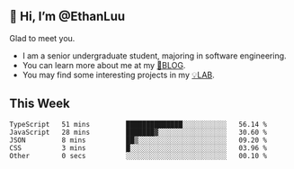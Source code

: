 ## 👋 Hi, I’m @EthanLuu

Glad to meet you.

- I am a senior undergraduate student, majoring in software engineering.
- You can learn more about me at my [📝BLOG](https://blog.ethanloo.cn).
- You may find some interesting projects in my [💡LAB](https://lab.ethanloo.cn).

## This Week
<!--START_SECTION:waka-->

```text
TypeScript   51 mins         ██████████████░░░░░░░░░░░   56.14 %
JavaScript   28 mins         ███████▓░░░░░░░░░░░░░░░░░   30.60 %
JSON         8 mins          ██▒░░░░░░░░░░░░░░░░░░░░░░   09.20 %
CSS          3 mins          █░░░░░░░░░░░░░░░░░░░░░░░░   03.96 %
Other        0 secs          ░░░░░░░░░░░░░░░░░░░░░░░░░   00.10 %
```

<!--END_SECTION:waka-->
